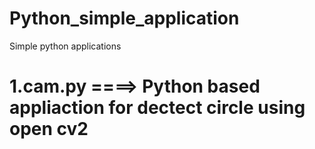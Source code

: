 # Python_simple_application
Simple python applications
# 1.cam.py ====>  Python based appliaction for dectect circle using open cv2
